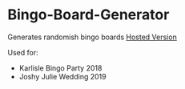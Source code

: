 # Bingo-Board-Generator
Generates randomish bingo boards
[Hosted Version](https://joshorndorff.github.io/Bingo-Board-Generator/)

Used for:
* Karlisle Bingo Party 2018
* Joshy Julie Wedding 2019
